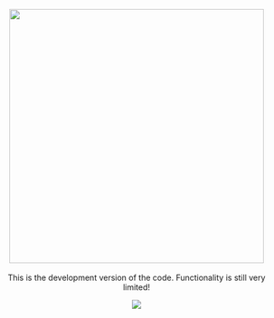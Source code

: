 <p align="center">
  <img width = "450" src="https://github.com/rodluger/starry/blob/master/docs/starry.png?raw=true"/>
  <br>
  <br>
  This is the development version of the code. Functionality is still very limited!
  <p align="center">
    <a href="https://travis-ci.org/rodluger/starry/">
      <img src="https://img.shields.io/travis/rodluger/starry/dev.svg?colorB=7d93c7"/>
    </a>
  </p>
</p>
